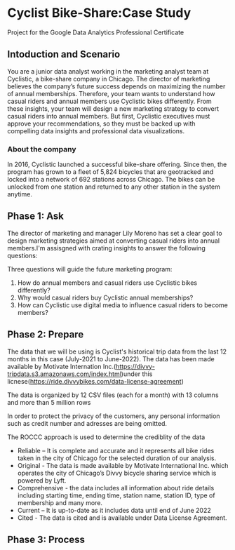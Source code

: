 # Cyclist Bike-Share:Case Study
Project for the Google Data Analytics Professional Certificate

## Intoduction and Scenario
You are a junior data analyst working in the marketing analyst team at Cyclistic, a bike-share company in Chicago. The director of marketing believes the company’s future success depends on maximizing the number of annual memberships. Therefore, your team wants to understand how casual riders and annual members use Cyclistic bikes differently. From these insights, your team will design a new marketing strategy to convert casual riders into annual members. But first, Cyclistic executives must approve your recommendations, so they must be backed up with compelling data insights and professional data visualizations.

### About the company
 In 2016, Cyclistic launched a successful bike-share offering. Since then, the program has grown to a fleet of 5,824 bicycles that are geotracked and locked into a network of 692 stations across Chicago. The bikes can be unlocked from one station and returned to any other station in the system anytime.

## Phase 1: Ask

The director of marketing and manager Lily Moreno has set a clear goal to design marketing strategies aimed at converting casual riders into annual members.I'm assisgned with crating insights to answer the following questions:

Three questions will guide the future marketing program:
1. How do annual members and casual riders use Cyclistic bikes differently?
2. Why would casual riders buy Cyclistic annual memberships?
3. How can Cyclistic use digital media to influence casual riders to become members?

## Phase 2: Prepare
The data that we will be using is Cyclist's historical trip data from the last 12 months in this case (July-2021 to June-2022). The data has been made available by Motivate Internation Inc.(https://divvy-tripdata.s3.amazonaws.com/index.html)under this licnese(https://ride.divvybikes.com/data-license-agreement)

The data is organized by 12 CSV files (each for a month) with 13 columns and more than 5 million rows

In order to protect the privacy of the customers, any personal information such as credit number and adresses are being omitted. 

The ROCCC approach is used to determine the crediblity of the data
* Reliable – It is complete and accurate and it represents all bike rides taken in the city of Chicago for the selected duration of our analysis.
* Original - The data is made available by Motivate International Inc. which operates the city of Chicago’s Divvy bicycle sharing service which is powered by Lyft.
* Comprehensive - the data includes all information about ride details including starting time, ending time, station name, station ID, type of membership and many more.
* Current – It is up-to-date as it includes data until end of June 2022
* Cited - The data is cited and is available under Data License Agreement.

## Phase 3: Process



